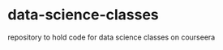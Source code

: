 data-science-classes
====================

repository to hold code for data science classes on courseera
